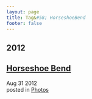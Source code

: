 ```yaml
---
layout: page
title: Tag&#58; HorseshoeBend
footer: false
---
```


<div id="blog-archives" class="category">
<h2>2012</h2>

<article>
<h1><a href="/2012/08/31/horseshoe-bend/index.html">Horseshoe Bend</a></h1>
<time datetime="2012-08-31T00:00:00-06:00" pubdate><span class='month'>Aug</span> <span class='day'>31</span> <span class='year'>2012</span></time>
<footer>
<span class="categories">posted in 
<a href='/categories/photos/'>Photos</a></span>
</footer>
</article>
</div>
